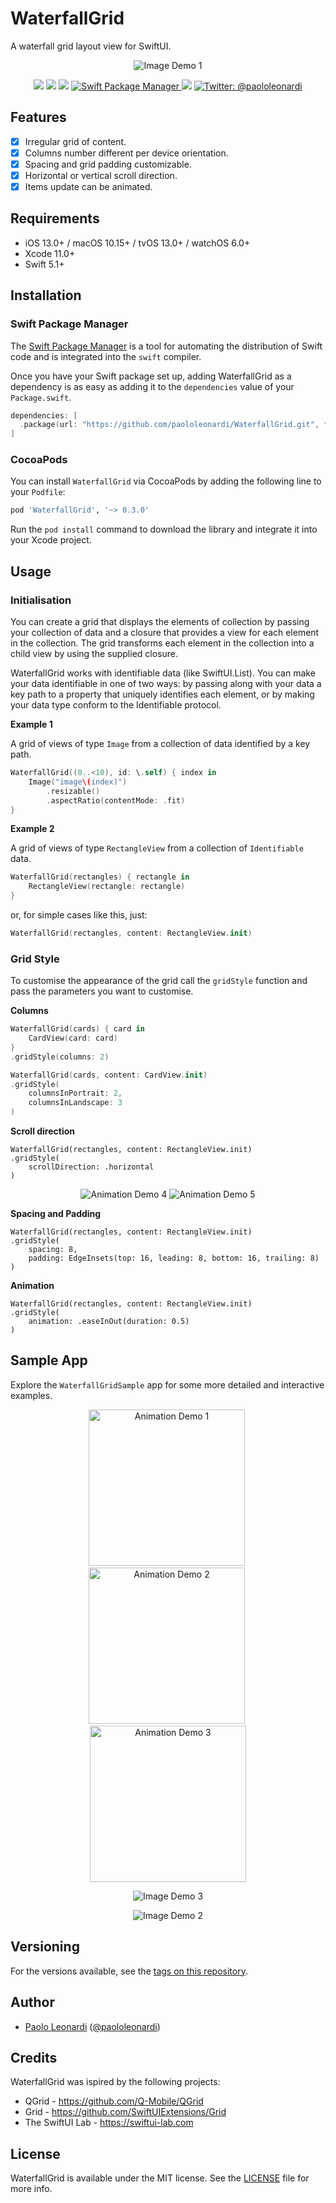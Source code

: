 # WaterfallGrid

A waterfall grid layout view for SwiftUI.

<p align="center">
	<img src="https://paololeonardi.github.io/waterfallgrid/resources/demo1.png" alt="Image Demo 1"/>
</p>

<p align="center">
	<img src="https://img.shields.io/bitrise/deaf4a89eca9a69a?token=tU52Wx6TQeKRWAiTE5iS3g&style=flat" />
	<img src="https://img.shields.io/badge/Swift-5.1-red?style=flat" />
	<img src="https://img.shields.io/cocoapods/p/WaterfallGrid" />
	<a href="https://swift.org/package-manager">
		<img src="https://img.shields.io/badge/spm-compatible-brightgreen.svg?style=flat" alt="Swift Package Manager" />
	</a>
	<img src="https://img.shields.io/cocoapods/v/WaterfallGrid?color=blue" />
	<a href="https://twitter.com/paololeonardi">
		<img src="https://img.shields.io/badge/contact-@paololeonardi-blue.svg?style=flat" alt="Twitter: @paololeonardi" />
	</a>
</p>

## Features

- [x] Irregular grid of content.
- [x] Columns number different per device orientation.
- [x] Spacing and grid padding customizable.
- [x] Horizontal or vertical scroll direction.
- [x] Items update can be animated.

## Requirements

- iOS 13.0+ / macOS 10.15+ / tvOS 13.0+ / watchOS 6.0+
- Xcode 11.0+
- Swift 5.1+

## Installation

### Swift Package Manager

The [Swift Package Manager](https://swift.org/package-manager/) is a tool for automating the distribution of Swift code and is integrated into the `swift` compiler.

Once you have your Swift package set up, adding WaterfallGrid as a dependency is as easy as adding it to the `dependencies` value of your `Package.swift`.

```swift
dependencies: [
  .package(url: "https://github.com/paololeonardi/WaterfallGrid.git", from: "0.3.0")
]
```

### CocoaPods

You can install `WaterfallGrid` via CocoaPods by adding the following line to your `Podfile`:

```ruby
pod 'WaterfallGrid', '~> 0.3.0'
```

Run the `pod install` command to download the library
and integrate it into your Xcode project.

## Usage

### Initialisation

You can create a grid that displays the elements of collection by passing your collection of data and a closure that provides a view for each element in the collection. The grid transforms each element in the collection into a child view by using the supplied closure.

WaterfallGrid works with identifiable data (like SwiftUI.List). You can make your data identifiable in one of two ways: by passing along with your data a key path to a property that uniquely identifies each element, or by making your data type conform to the Identifiable protocol.

**Example 1**

A grid of views of type `Image` from a collection of data identified by a key path.

```swift
WaterfallGrid((0..<10), id: \.self) { index in
	Image("image\(index)")
		.resizable()
		.aspectRatio(contentMode: .fit)
}
```

**Example 2**

A grid of views of type `RectangleView` from a collection of `Identifiable` data.

```swift
WaterfallGrid(rectangles) { rectangle in
    RectangleView(rectangle: rectangle)
}
```
or, for simple cases like this, just:

```swift
WaterfallGrid(rectangles, content: RectangleView.init)
```

### Grid Style 

To customise the appearance of the grid call the `gridStyle` function and pass the parameters you want to customise.

**Columns**

```swift
WaterfallGrid(cards) { card in
	CardView(card: card)
}
.gridStyle(columns: 2)
```

```swift
WaterfallGrid(cards, content: CardView.init)
.gridStyle(
	columnsInPortrait: 2,
	columnsInLandscape: 3
)
```

**Scroll direction**

```
WaterfallGrid(rectangles, content: RectangleView.init)
.gridStyle(
	scrollDirection: .horizontal
)
```
<p align="center">
	<img src="https://paololeonardi.github.io/waterfallgrid/resources/animation4.gif" alt="Animation Demo 4"/>
	<img src="https://paololeonardi.github.io/waterfallgrid/resources/animation5.gif" alt="Animation Demo 5"/>
</p>

**Spacing and Padding**

```
WaterfallGrid(rectangles, content: RectangleView.init)
.gridStyle(
	spacing: 8,
	padding: EdgeInsets(top: 16, leading: 8, bottom: 16, trailing: 8)
)
```

**Animation**

```
WaterfallGrid(rectangles, content: RectangleView.init)
.gridStyle(
	animation: .easeInOut(duration: 0.5)
)
```

## Sample App
Explore the `WaterfallGridSample` app for some more detailed and interactive examples.

<p align="center">
	<img src="https://paololeonardi.github.io/waterfallgrid/resources/animation1.gif" alt="Animation Demo 1" width="250"/>&nbsp;
	<img src="https://paololeonardi.github.io/waterfallgrid/resources/animation2.gif" alt="Animation Demo 2" width="250"/>&nbsp;
	<img src="https://paololeonardi.github.io/waterfallgrid/resources/animation3.gif" alt="Animation Demo 3" width="250"/>
</p>
<p align="center">
	<img src="https://paololeonardi.github.io/waterfallgrid/resources/demo3.png" alt="Image Demo 3"/>
</p>
<p align="center">
	<img src="https://paololeonardi.github.io/waterfallgrid/resources/demo2.png" alt="Image Demo 2"/>
</p>

## Versioning

For the versions available, see the [tags on this repository](https://github.com/paololeonardi/WaterfallGrid/tags). 

## Author
* [Paolo Leonardi](https://github.com/paololeonardi) ([@paololeonardi](https://twitter.com/paololeonardi))

## Credits
WaterfallGrid was ispired by the following projects:

* QGrid - https://github.com/Q-Mobile/QGrid
* Grid - https://github.com/SwiftUIExtensions/Grid
* The SwiftUI Lab - https://swiftui-lab.com

## License

WaterfallGrid is available under the MIT license. See the [LICENSE](LICENSE) file for more info.


